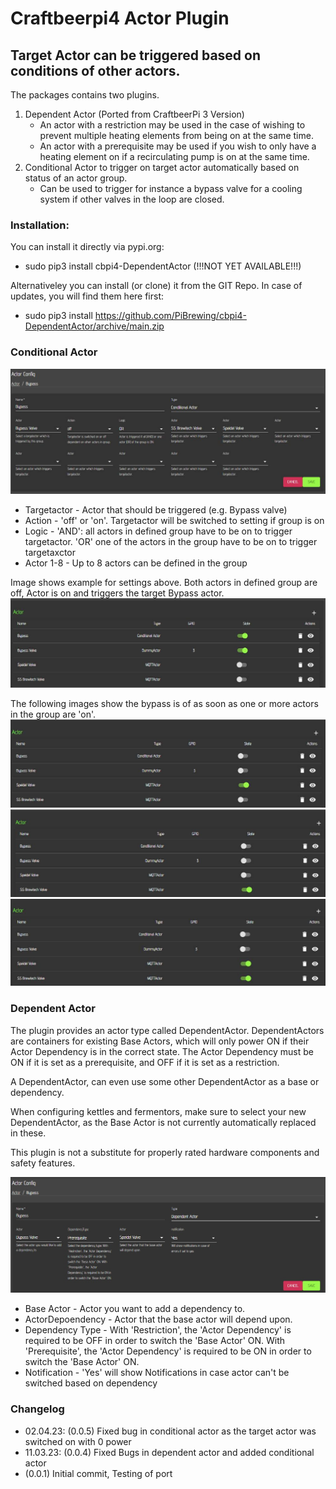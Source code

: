 # Craftbeerpi4 Actor Plugin

## Target Actor can be triggered based on conditions of other actors.

The packages contains two plugins.

1. Dependent Actor (Ported from CraftbeerPi 3 Version)
    - An actor with a restriction may be used in the case of wishing to prevent multiple heating elements from being on at the same time.
    - An actor with a prerequisite may be used if you wish to only have a heating element on if a recirculating pump is on at the same time.
2. Conditional Actor to trigger on target actor automatically based on status of an actor group.
    - Can be used to trigger for instance a bypass valve for a cooling system if other valves in the loop are closed.

### Installation:

You can install it directly via pypi.org:	
- sudo pip3 install cbpi4-DependentActor (!!!NOT YET AVAILABLE!!!)

Alternativeley you can install (or clone) it from the GIT Repo. In case of updates, you will find them here first:
- sudo pip3 install https://github.com/PiBrewing/cbpi4-DependentActor/archive/main.zip


### Conditional Actor

![Conditional Actor Settings](https://github.com/PiBrewing/cbpi4-Dependentactor/blob/main/conditional_settings.jpg?raw=true)

- Targetactor - Actor that should be triggered (e.g. Bypass valve)
- Action - 'off' or 'on'. Targetactor will be switched to setting if group is on
- Logic - 'AND': all actors in defined group have to be on to trigger targetactor. 'OR' one of the actors in the group have to be on to trigger targetaxctor
- Actor 1-8 - Up to 8 actors can be defined in the group

Image shows example for settings above. Both actors in defined group are off, Actor is on and triggers the target Bypass actor.  
![Bypass on](https://github.com/PiBrewing/cbpi4-Dependentactor/blob/main/bypass_on.jpg?raw=true)

The following images show the bypass is of as soon as one or more actors in the group are 'on'.
![Bypass first](https://github.com/PiBrewing/cbpi4-Dependentactor/blob/main/bypass_off_1.jpg?raw=true)
![Bypass second](https://github.com/PiBrewing/cbpi4-Dependentactor/blob/main/bypass_off_2.jpg?raw=true)
![Bypass both](https://github.com/PiBrewing/cbpi4-Dependentactor/blob/main/bypass_off_both.jpg?raw=true)

### Dependent Actor

The plugin provides an actor type called DependentActor. DependentActors are containers for existing Base Actors, which will only power ON if their Actor Dependency is in the correct state. The Actor Dependency must be ON if it is set as a prerequisite, and OFF if it is set as a restriction.

A DependentActor, can even use some other DependentActor as a base or dependency.

When configuring kettles and fermentors, make sure to select your new DependentActor, as the Base Actor is not currently automatically replaced in these.

This plugin is not a substitute for properly rated hardware components and safety features.

![Dependent Actor Settings](https://github.com/PiBrewing/cbpi4-Dependentactor/blob/main/dependent_settings.jpg?raw=true)

- Base Actor - Actor you want to add a dependency to.
- ActorDepoendency - Actor that the base actor will depend upon.
- Dependency Type - With 'Restriction', the 'Actor Dependency' is required to be OFF in order to switch the 'Base Actor' ON. With 'Prerequisite', the 'Actor Dependency' is required to be ON in order to switch the 'Base Actor' ON.
- Notification - 'Yes' will show Notifications in case actor can't be switched based on dependency



### Changelog

- 02.04.23: (0.0.5) Fixed bug in conditional actor as the target actor was switched on with 0 power
- 11.03.23: (0.0.4) Fixed Bugs in dependent actor and added conditional actor
- (0.0.1) Initial commit, Testing of port
